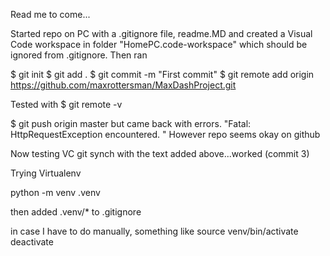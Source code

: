 Read me to come...

Started repo on PC with a .gitignore file, readme.MD and created a Visual Code workspace in folder "HomePC.code-workspace" which should be ignored from .gitignore.  Then ran

$ git init
$ git add .
$ git commit -m "First commit"
$ git remote add origin https://github.com/maxrottersman/MaxDashProject.git

Tested with
$ git remote -v

$ git push origin master
    but came back with errors. "Fatal: HttpRequestException encountered.
"  However repo seems okay on github

Now testing VC git synch with the text added above...worked (commit 3)

Trying Virtualenv

python -m venv .venv

then added .venv/* to .gitignore

in case I have to do manually, something like
source venv/bin/activate
deactivate

